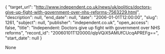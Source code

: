 {
  "target_url": "http://www.independent.co.uk/news/uk/politics/doctors-give-up-fight-with-government-over-nhs-reforms-7563229.html", 
  "description": null, 
  "end_date": null, 
  "date": "2006-01-01T12:00:00", 
  "slug": 1261, 
  "subject": null, 
  "publisher": "independent.co.uk", 
  "open_access": false, 
  "title": "Independent: Doctors give up fight with government over NHS reforms", 
  "record_id": "20060101T120000/qIpVQiX5AMUfCUcqAPREFg==", 
  "start_date": null
}

None